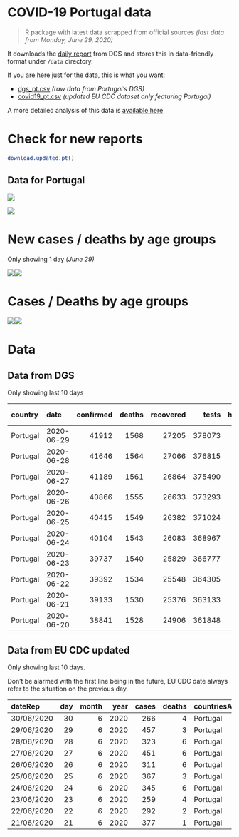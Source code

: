 COVID-19 Portugal data
================

> R package with latest data scrapped from official sources *(last data
> from Monday, June 29, 2020)*

It downloads the [daily
report](https://covid19.min-saude.pt/relatorio-de-situacao/) from DGS
and stores this in data-friendly format under `/data` directory.

If you are here just for the data, this is what you want:

  - [dgs\_pt.csv](raw/master/data/dgs_pt.csv) *(raw data from Portugal’s
    DGS)*
  - [covid19\_pt.csv](raw/master/data/covid19_pt.csv) *(updated EU CDC
    dataset only featuring Portugal)*

A more detailed analysis of this data is [available
here](https://averissimo.github.io/covid19-analysis/portugal.html)

# Check for new reports

``` r
download.updated.pt()
```

## Data for Portugal

![](README_files/figure-gfm/unnamed-chunk-7-1.svg)<!-- -->

![](README_files/figure-gfm/unnamed-chunk-8-1.svg)<!-- -->

# New cases / deaths by age groups

Only showing 1 day *(June 29)*

![](README_files/figure-gfm/unnamed-chunk-10-1.svg)<!-- -->![](README_files/figure-gfm/unnamed-chunk-10-2.svg)<!-- -->

# Cases / Deaths by age groups

![](README_files/figure-gfm/unnamed-chunk-11-1.svg)<!-- -->![](README_files/figure-gfm/unnamed-chunk-11-2.svg)<!-- -->

# Data

## Data from DGS

Only showing last 10 days

| country  | date       | confirmed | deaths | recovered |  tests | hospitalized | in.icu | confirmed\_m\_00-09 | confirmed\_w\_00-09 | confirmed\_m\_10-19 | confirmed\_w\_10-19 | confirmed\_m\_20-29 | confirmed\_w\_20-29 | confirmed\_m\_30-39 | confirmed\_w\_30-39 | confirmed\_m\_40-49 | confirmed\_w\_40-49 | confirmed\_m\_50-59 | confirmed\_w\_50-59 | confirmed\_m\_60-69 | confirmed\_w\_60-69 | confirmed\_m\_70-79 | confirmed\_w\_70-79 | confirmed\_m\_80+ | confirmed\_w\_80+ | death\_m\_00-09 | death\_w\_00-09 | death\_m\_10-19 | death\_w\_10-19 | death\_m\_20-29 | death\_w\_20-29 | death\_m\_30-39 | death\_w\_30-39 | death\_m\_40-49 | death\_w\_40-49 | death\_m\_50-59 | death\_w\_50-59 | death\_m\_60-69 | death\_w\_60-69 | death\_m\_70-79 | death\_w\_70-79 | death\_m\_80+ | death\_w\_80+ |
| :------- | :--------- | --------: | -----: | --------: | -----: | -----------: | -----: | ------------------: | ------------------: | ------------------: | ------------------: | ------------------: | ------------------: | ------------------: | ------------------: | ------------------: | ------------------: | ------------------: | ------------------: | ------------------: | ------------------: | ------------------: | ------------------: | ----------------: | ----------------: | --------------: | --------------: | --------------: | --------------: | --------------: | --------------: | --------------: | --------------: | --------------: | --------------: | --------------: | --------------: | --------------: | --------------: | --------------: | --------------: | ------------: | ------------: |
| Portugal | 2020-06-29 |     41912 |   1568 |     27205 | 378073 |          489 |     71 |                 653 |                 564 |                 791 |                 920 |                2814 |                3288 |                3150 |                3527 |                3080 |                3902 |                2755 |                3835 |                2016 |                2298 |                1419 |                1605 |              1704 |              3563 |               0 |               0 |               0 |               0 |               1 |               1 |               1 |               1 |              10 |               8 |              35 |              15 |              97 |              46 |             182 |             120 |           456 |           595 |
| Portugal | 2020-06-28 |     41646 |   1564 |     27066 | 376815 |          458 |     75 |                 643 |                 559 |                 782 |                 908 |                2792 |                3260 |                3120 |                3506 |                3047 |                3885 |                2747 |                3817 |                2006 |                2293 |                1413 |                1598 |              1693 |              3549 |               0 |               0 |               0 |               0 |               1 |               1 |               1 |               1 |              10 |               8 |              35 |              15 |              97 |              46 |             182 |             119 |           455 |           593 |
| Portugal | 2020-06-27 |     41189 |   1561 |     26864 | 375490 |          442 |     70 |                 625 |                 549 |                 764 |                 888 |                2758 |                3213 |                3077 |                3464 |                3022 |                3847 |                2722 |                3789 |                1996 |                2273 |                1410 |                1585 |              1675 |              3503 |               0 |               0 |               0 |               0 |               1 |               1 |               1 |               1 |              10 |               8 |              35 |              15 |              97 |              46 |             181 |             119 |           455 |           591 |
| Portugal | 2020-06-26 |     40866 |   1555 |     26633 | 373293 |          457 |     67 |                 610 |                 536 |                 758 |                 877 |                2730 |                3181 |                3050 |                3431 |                3000 |                3821 |                2708 |                3763 |                1977 |                2258 |                1400 |                1580 |              1669 |              3488 |               0 |               0 |               0 |               0 |               1 |               1 |               1 |               1 |              10 |               8 |              34 |              15 |              97 |              46 |             180 |             119 |           452 |           590 |
| Portugal | 2020-06-25 |     40415 |   1549 |     26382 | 371024 |          436 |     67 |                 596 |                 520 |                 738 |                 860 |                2700 |                3145 |                3001 |                3389 |                2980 |                3789 |                2678 |                3745 |                1957 |                2238 |                1390 |                1562 |              1652 |              3446 |               0 |               0 |               0 |               0 |               1 |               1 |               1 |               1 |              10 |               8 |              34 |              15 |              96 |              46 |             180 |             119 |           448 |           589 |
| Portugal | 2020-06-24 |     40104 |   1543 |     26083 | 368967 |          429 |     73 |                 581 |                 509 |                 723 |                 846 |                2678 |                3112 |                2970 |                3359 |                2957 |                3763 |                2665 |                3724 |                1945 |                2234 |                1387 |                1552 |              1641 |              3428 |               0 |               0 |               0 |               0 |               1 |               1 |               1 |               1 |              10 |               8 |              34 |              15 |              95 |              46 |             179 |             119 |           446 |           587 |
| Portugal | 2020-06-23 |     39737 |   1540 |     25829 | 366777 |          441 |     72 |                 568 |                 501 |                 711 |                 839 |                2644 |                3080 |                2946 |                3323 |                2928 |                3731 |                2639 |                3706 |                1929 |                2216 |                1372 |                1535 |              1630 |              3411 |               0 |               0 |               0 |               0 |               1 |               1 |               0 |               1 |              10 |               7 |              34 |              15 |              95 |              45 |             179 |             119 |           446 |           587 |
| Portugal | 2020-06-22 |     39392 |   1534 |     25548 | 364305 |          424 |     72 |                 561 |                 491 |                 695 |                 827 |                2611 |                3046 |                2911 |                3289 |                2900 |                3697 |                2614 |                3685 |                1920 |                2199 |                1365 |                1530 |              1625 |              3395 |               0 |               0 |               0 |               0 |               1 |               1 |               0 |               1 |              10 |               7 |              34 |              15 |              94 |              44 |             178 |             118 |           446 |           585 |
| Portugal | 2020-06-21 |     39133 |   1530 |     25376 | 363133 |          407 |     69 |                 554 |                 490 |                 684 |                 820 |                2600 |                3028 |                2897 |                3269 |                2884 |                3680 |                2609 |                3672 |                1912 |                2173 |                1354 |                1520 |              1615 |              3342 |               0 |               0 |               0 |               0 |               1 |               1 |               0 |               1 |              10 |               7 |              34 |              15 |              94 |              44 |             178 |             118 |           443 |           584 |
| Portugal | 2020-06-20 |     38841 |   1528 |     24906 | 361848 |          422 |     70 |                 542 |                 478 |                 670 |                 812 |                2586 |                2993 |                2867 |                3246 |                2852 |                3657 |                2596 |                3643 |                1905 |                2162 |                1351 |                1512 |              1609 |              3332 |               0 |               0 |               0 |               0 |               1 |               1 |               0 |               1 |              10 |               7 |              34 |              15 |              94 |              44 |             177 |             117 |           444 |           583 |

## Data from EU CDC updated

Only showing last 10 days.

Don’t be alarmed with the first line being in the future, EU CDC date
always refer to the situation on the previous day.

| dateRep    | day | month | year | cases | deaths | countriesAndTerritories | geoId | countryterritoryCode | popData2019 | continentExp |
| :--------- | --: | ----: | ---: | ----: | -----: | :---------------------- | :---- | :------------------- | ----------: | :----------- |
| 30/06/2020 |  30 |     6 | 2020 |   266 |      4 | Portugal                | PT    | PRT                  |    10276617 | NA           |
| 29/06/2020 |  29 |     6 | 2020 |   457 |      3 | Portugal                | PT    | PRT                  |    10276617 | Europe       |
| 28/06/2020 |  28 |     6 | 2020 |   323 |      6 | Portugal                | PT    | PRT                  |    10276617 | Europe       |
| 27/06/2020 |  27 |     6 | 2020 |   451 |      6 | Portugal                | PT    | PRT                  |    10276617 | Europe       |
| 26/06/2020 |  26 |     6 | 2020 |   311 |      6 | Portugal                | PT    | PRT                  |    10276617 | Europe       |
| 25/06/2020 |  25 |     6 | 2020 |   367 |      3 | Portugal                | PT    | PRT                  |    10276617 | Europe       |
| 24/06/2020 |  24 |     6 | 2020 |   345 |      6 | Portugal                | PT    | PRT                  |    10276617 | Europe       |
| 23/06/2020 |  23 |     6 | 2020 |   259 |      4 | Portugal                | PT    | PRT                  |    10276617 | Europe       |
| 22/06/2020 |  22 |     6 | 2020 |   292 |      2 | Portugal                | PT    | PRT                  |    10276617 | Europe       |
| 21/06/2020 |  21 |     6 | 2020 |   377 |      1 | Portugal                | PT    | PRT                  |    10276617 | Europe       |
